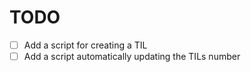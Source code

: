 # TODO

- [ ] Add a script for creating a TIL
- [ ] Add a script automatically updating the TILs number
